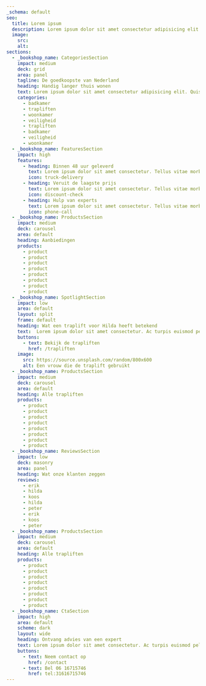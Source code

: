 ```yaml
---
_schema: default
seo:
  title: Lorem ipsum
  description: Lorem ipsum dolor sit amet consectetur adipisicing elit. Quisquam, quos.
  image:
    src:
    alt:
sections:
  - _bookshop_name: CategoriesSection
    impact: medium
    deck: grid
    area: panel
    tagline: De goedkoopste van Nederland
    heading: Handig langer thuis wonen
    text: Lorem ipsum dolor sit amet consectetur adipisicing elit. Quisquam, quos.
    categories:
      - badkamer
      - trapliften
      - woonkamer
      - veiligheid
      - trapliften
      - badkamer
      - veiligheid
      - woonkamer
  - _bookshop_name: FeaturesSection
    impact: high
    features:
      - heading: Binnen 48 uur geleverd
        text: Lorem ipsum dolor sit amet consectetur. Tellus vitae morbi purus amet morbi porta dolor ut. Leo nulla mi.
        icon: truck-delivery
      - heading: Veruit de laagste prijs
        text: Lorem ipsum dolor sit amet consectetur. Tellus vitae morbi purus amet morbi porta dolor ut. Leo nulla mi.
        icon: discount-check
      - heading: Hulp van experts
        text: Lorem ipsum dolor sit amet consectetur. Tellus vitae morbi purus amet morbi porta dolor ut. Leo nulla mi.
        icon: phone-call
  - _bookshop_name: ProductsSection
    impact: medium
    deck: carousel
    area: default
    heading: Aanbiedingen
    products:
      - product
      - product
      - product
      - product
      - product
      - product
      - product
      - product
  - _bookshop_name: SpotlightSection
    impact: low
    area: default
    layout: split
    frame: default
    heading: Wat een traplift voor Hilda heeft betekend
    text:  Lorem ipsum dolor sit amet consectetur. Ac turpis euismod pellentesque tempor sed augue. Nam tellus id diam suspendisse vulputate. Lorem ipsum dolor sit amet consectetur. Ac turpis euismod pellentesque tempor sed augue. Nam tellus id diam suspendisse vulputate.
    buttons:
      - text: Bekijk de trapliften
        href: /trapliften
    image:
      src: https://source.unsplash.com/random/800x600
      alt: Een vrouw die de traplift gebruikt
  - _bookshop_name: ProductsSection
    impact: medium
    deck: carousel
    area: default
    heading: Alle trapliften
    products:
      - product
      - product
      - product
      - product
      - product
      - product
      - product
      - product
  - _bookshop_name: ReviewsSection
    impact: low
    deck: masonry
    area: panel
    heading: Wat onze klanten zeggen
    reviews:
      - erik
      - hilda
      - koos
      - hilda
      - peter
      - erik
      - koos
      - peter
  - _bookshop_name: ProductsSection
    impact: medium
    deck: carousel
    area: default
    heading: Alle trapliften
    products:
      - product
      - product
      - product
      - product
      - product
      - product
      - product
      - product
  - _bookshop_name: CtaSection
    impact: high
    area: default
    scheme: dark
    layout: wide
    heading: Ontvang advies van een expert
    text: Lorem ipsum dolor sit amet consectetur. Ac turpis euismod pellentesque tempor sed augue. Nam tellus id diam suspendisse vulputate.
    buttons:
      - text: Neem contact op
        href: /contact
      - text: Bel 06 16715746
        href: tel:31616715746
---
```

